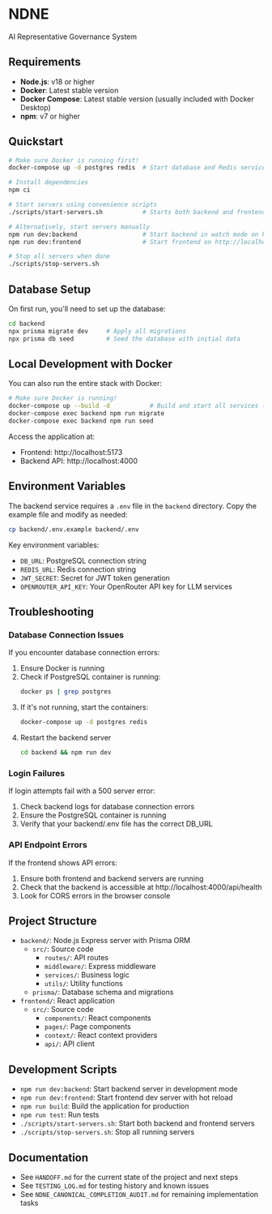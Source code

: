 # NDNE

AI Representative Governance System

## Requirements

- **Node.js**: v18 or higher
- **Docker**: Latest stable version
- **Docker Compose**: Latest stable version (usually included with Docker Desktop)
- **npm**: v7 or higher

## Quickstart

```bash
# Make sure Docker is running first!
docker-compose up -d postgres redis  # Start database and Redis services

# Install dependencies
npm ci

# Start servers using convenience scripts
./scripts/start-servers.sh           # Starts both backend and frontend

# Alternatively, start servers manually
npm run dev:backend                  # Start backend in watch mode on http://localhost:4000
npm run dev:frontend                 # Start frontend on http://localhost:5173

# Stop all servers when done
./scripts/stop-servers.sh
```

## Database Setup

On first run, you'll need to set up the database:

```bash
cd backend
npx prisma migrate dev     # Apply all migrations
npx prisma db seed         # Seed the database with initial data
```

## Local Development with Docker

You can also run the entire stack with Docker:

```bash
# Make sure Docker is running!
docker-compose up --build -d           # Build and start all services (postgres, redis, backend, frontend)
docker-compose exec backend npm run migrate
docker-compose exec backend npm run seed
```

Access the application at:
- Frontend: http://localhost:5173
- Backend API: http://localhost:4000

## Environment Variables

The backend service requires a `.env` file in the `backend` directory. Copy the example file and modify as needed:

```bash
cp backend/.env.example backend/.env
```

Key environment variables:
- `DB_URL`: PostgreSQL connection string
- `REDIS_URL`: Redis connection string
- `JWT_SECRET`: Secret for JWT token generation
- `OPENROUTER_API_KEY`: Your OpenRouter API key for LLM services

## Troubleshooting

### Database Connection Issues

If you encounter database connection errors:

1. Ensure Docker is running
2. Check if PostgreSQL container is running:
   ```bash
   docker ps | grep postgres
   ```
3. If it's not running, start the containers:
   ```bash
   docker-compose up -d postgres redis
   ```
4. Restart the backend server
   ```bash
   cd backend && npm run dev
   ```

### Login Failures

If login attempts fail with a 500 server error:
1. Check backend logs for database connection errors
2. Ensure the PostgreSQL container is running
3. Verify that your backend/.env file has the correct DB_URL

### API Endpoint Errors

If the frontend shows API errors:
1. Ensure both frontend and backend servers are running
2. Check that the backend is accessible at http://localhost:4000/api/health
3. Look for CORS errors in the browser console

## Project Structure

- `backend/`: Node.js Express server with Prisma ORM
  - `src/`: Source code
    - `routes/`: API routes
    - `middleware/`: Express middleware
    - `services/`: Business logic
    - `utils/`: Utility functions
  - `prisma/`: Database schema and migrations
- `frontend/`: React application
  - `src/`: Source code
    - `components/`: React components
    - `pages/`: Page components
    - `context/`: React context providers
    - `api/`: API client

## Development Scripts

- `npm run dev:backend`: Start backend server in development mode
- `npm run dev:frontend`: Start frontend dev server with hot reload
- `npm run build`: Build the application for production
- `npm run test`: Run tests
- `./scripts/start-servers.sh`: Start both backend and frontend servers
- `./scripts/stop-servers.sh`: Stop all running servers

## Documentation

- See `HANDOFF.md` for the current state of the project and next steps
- See `TESTING_LOG.md` for testing history and known issues
- See `NDNE_CANONICAL_COMPLETION_AUDIT.md` for remaining implementation tasks
